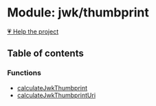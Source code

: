 # Module: jwk/thumbprint

[💗 Help the project](https://github.com/sponsors/panva)

## Table of contents

### Functions

- [calculateJwkThumbprint](../functions/jwk_thumbprint.calculateJwkThumbprint.md)
- [calculateJwkThumbprintUri](../functions/jwk_thumbprint.calculateJwkThumbprintUri.md)
